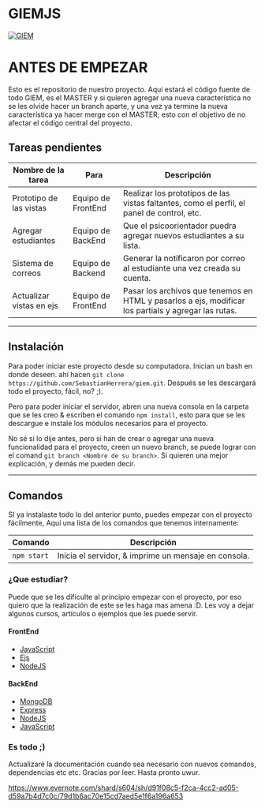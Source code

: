 
# GIEMJS
[![GIEM](https://i.imgur.com/iuzkeRY.png "GIEM")](https://i.imgur.com/iuzkeRY.png "GIEM")
# ANTES DE  EMPEZAR
Esto es el repositorio de nuestro proyecto. Aquí estará el código fuente de todo GIEM, es el MASTER y si quieren agregar una nueva característica no se les olvide hacer un branch aparte, y una vez ya termine la nueva característica ya hacer merge con el MASTER; esto con el objetivo de no afectar el código central del proyecto.

Tareas pendientes
------------
| Nombre de la tarea |Para  | Descripción |
|--|--| --|
| Prototipo de las vistas |Equipo de FrontEnd |Realizar los prototipos de las vistas faltantes, como el perfil, el panel de control, etc.  |  |
| Agregar estudiantes |Equipo de BackEnd | Que el psicoorientador puedra agregar nuevos estudiantes a su lista.  |  |
| Sistema de correos | Equipo de Backend | Generar la notificaron por correo al estudiante una vez creada su cuenta.|  |
| Actualizar vistas en ejs|Equipo de FrontEnd | Pasar los archivos que tenemos en HTML y pasarlos a ejs, modificar los partials y agregar las rutas.  |  |
------------

## Instalación
Para poder iniciar este proyecto desde su computadora. Inician un bash en donde deseen. ahí hacen `git clone https://github.com/SebastianHerrera/giem.git`. Después se les descargará todo el proyecto, fácil, no? ;). 

Pero para poder iniciar el servidor, abren una nueva consola en la carpeta que se les creo & escriben el comando `npm install`, esto para que se les descargue e instale los módulos necesarios para el proyecto.

No sé si lo dije antes, pero si han de crear o agregar una nueva funcionalidad para el proyecto, creen un nuevo branch, se puede lograr con el comand  `git branch <Nombre de su branch>`.  Si quieren una mejor explicación, y demás me pueden decir.


------------
## Comandos

SI ya instalaste todo lo del anterior punto, puedes empezar con el proyecto fácilmente, Aquí una lista de los comandos que tenemos internamente:


| Comando    | Descripción                    |
| ------------- | ------------------------------ |
| `npm start`      | Inicia el servidor, & imprime un mensaje en consola.       |


### ¿Que estudiar?
Puede que se les dificulte al principio empezar con el proyecto, por eso quiero que la realización de este se les haga mas amena :D. Les voy a dejar algunos cursos, artículos o ejemplos que les puede servir.

#### FrontEnd

- [JavaScript](https://youtu.be/RqQ1d1qEWlE)
- [Ejs](https://www.youtube.com/watch?v=7IBcDIb8XmQ)
- [NodeJS](https://youtu.be/BhvLIzVL8_o)

#### BackEnd

- [MongoDB](https://www.youtube.com/watch?v=Apbk83XL8L8&t=2947s)
- [Express](https://www.youtube.com/watch?v=8eg4w8v076w)
- [NodeJS](https://youtu.be/BhvLIzVL8_o)
- [JavaScript](https://youtu.be/RqQ1d1qEWlE)

### Es todo ;)

Actualizaré la documentación cuando sea necesario con nuevos comandos, dependencias etc etc. Gracias por leer. Hasta pronto uwur.

https://www.evernote.com/shard/s604/sh/d91f08c5-f2ca-4cc2-ad05-d59a7b4d7c0c/79d1b6ac70e15cd7aed5e1f6a196a653
